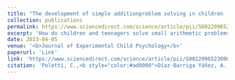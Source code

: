 ```yaml
---
title: "The development of simple additionproblem solving in children : Reliance on automatized counting or memory retrieval depends on both expertise and problemsize"
collection: publications
permalink: https://www.sciencedirect.com/science/article/pii/S0022096523000863
excerpt: 'How do children and teenagers solve small arithmetic problems? Our results support the idea that children use a counting procedure that becomes automatized (as revealed by the priming effect) around 13 years of age'
date: 2023-04-05
venue: '<b>Journal of Experimental Child Psychology</b>'
paperurl: 'Link'
link: 'https://www.sciencedirect.com/science/article/pii/S0022096523000863'
citation: 'Poletti, C.,<b style="color:#ad0000">Díaz-Barriga Yáñez, A., Prado, J., & Thevenot, C. (2023). The development of simple addition problem solving in children : Reliance on automatized counting or memory retrieval depends on both expertise and problem size. <b><i>Journal of Experimental Child Psychology</i></b>, 234. https://doi.org/10.1016/j.jecp.2023.105710'
---
```

